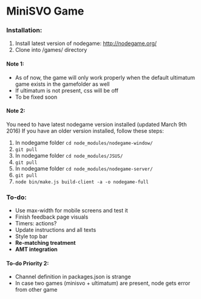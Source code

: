 # MiniSVO Game

### Installation:
1. Install latest version of nodegame: http://nodegame.org/
2. Clone into /games/ directory

#### Note 1:
- As of now, the game will only work properly when the default ultimatum game exists in the gamefolder as well
- If ultimatum is not present, css will be off
- To be fixed soon

#### Note 2:
You need to have latest nodegame version installed (updated March 9th 2016)
If you have an older version installed, follow these steps:

1. In nodegame folder `cd node_modules/nodegame-window/`
2. `git pull`
3. In nodegame folder `cd node_modules/JSUS/`
4. `git pull`
5. In nodegame folder `cd node_modules/nodegame-server/`
6. `git pull`
7. `node bin/make.js build-client -a -o nodegame-full`


### To-do:
- Use max-width for mobile screens and test it
- Finish feedback page visuals
- Timers: actions?
- Update instructions and all texts
- Style top bar
- __Re-matching treatment__
- __AMT integration__

#### To-do Priority 2:
- Channel definition in packages.json is strange
- In case two games (minisvo + ultimatum) are present, node gets error from other game